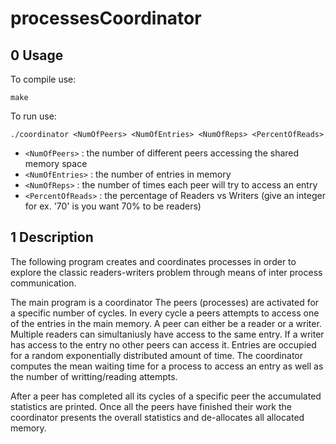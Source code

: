 # processesCoordinator

## 0 Usage
To compile use:

`make`

To run use:

`./coordinator <NumOfPeers> <NumOfEntries> <NumOfReps> <PercentOfReads>`

  * `<NumOfPeers>` : the number of different peers accessing the shared memory space
  * `<NumOfEntries>` : the number of entries in memory
  * `<NumOfReps>` : the number of times each peer will try to access an entry
  * `<PercentOfReads>` : the percentage of Readers vs Writers (give an integer for ex. '70' is you want 70% to be readers)


## 1 Description
The following program creates and coordinates processes in order to explore the classic readers-writers problem through means of inter process communication.

The main program is a coordinator
The peers (processes) are activated for a specific number of cycles. In every cycle a peers attempts to access one of the entries in the main memory. A peer can either be a reader or a writer. Multiple readers can simultaniusly have access to the same entry. If a writer has access to the entry no other peers can access it. Entries are occupied for a random exponentially distributed amount of time. The coordinator computes the mean waiting time for a process to access an entry as well as the number of writting/reading attempts.

After a peer has completed all its cycles of a specific peer the accumulated statistics are printed. Once all the peers have finished their work the coordinator presents the overall statistics and de-allocates all allocated memory.
